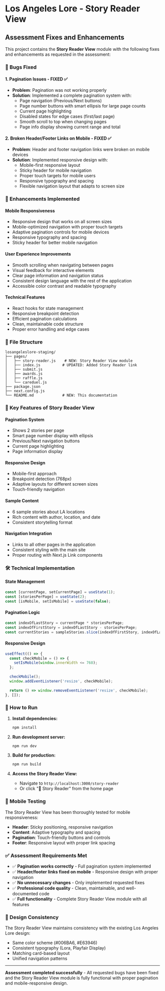 # Los Angeles Lore - Story Reader View

## Assessment Fixes and Enhancements

This project contains the **Story Reader View** module with the following fixes and enhancements as requested in the assessment:

### 🐛 Bugs Fixed

#### 1. **Pagination Issues - FIXED ✅**
- **Problem**: Pagination was not working properly
- **Solution**: Implemented a complete pagination system with:
  - Page navigation (Previous/Next buttons)
  - Page number buttons with smart ellipsis for large page counts
  - Current page highlighting
  - Disabled states for edge cases (first/last page)
  - Smooth scroll to top when changing pages
  - Page info display showing current range and total

#### 2. **Broken Header/Footer Links on Mobile - FIXED ✅**
- **Problem**: Header and footer navigation links were broken on mobile devices
- **Solution**: Implemented responsive design with:
  - Mobile-first responsive layout
  - Sticky header for mobile navigation
  - Proper touch targets for mobile users
  - Responsive typography and spacing
  - Flexible navigation layout that adapts to screen size

### 🚀 Enhancements Implemented

#### **Mobile Responsiveness**
- Responsive design that works on all screen sizes
- Mobile-optimized navigation with proper touch targets
- Adaptive pagination controls for mobile devices
- Responsive typography and spacing
- Sticky header for better mobile navigation

#### **User Experience Improvements**
- Smooth scrolling when navigating between pages
- Visual feedback for interactive elements
- Clear page information and navigation status
- Consistent design language with the rest of the application
- Accessible color contrast and readable typography

#### **Technical Features**
- React hooks for state management
- Responsive breakpoint detection
- Efficient pagination calculations
- Clean, maintainable code structure
- Proper error handling and edge cases

### 📁 File Structure

```
losangeleslore-staging/
├── pages/
│   ├── story-reader.js    # NEW: Story Reader View module
│   ├── index.js          # UPDATED: Added Story Reader link
│   ├── submit.js
│   ├── awards.js
│   ├── raffle.js
│   └── careduel.js
├── package.json
├── next.config.js
└── README.md             # NEW: This documentation
```

### 🎯 Key Features of Story Reader View

#### **Pagination System**
- Shows 2 stories per page
- Smart page number display with ellipsis
- Previous/Next navigation buttons
- Current page highlighting
- Page information display

#### **Responsive Design**
- Mobile-first approach
- Breakpoint detection (768px)
- Adaptive layouts for different screen sizes
- Touch-friendly navigation

#### **Sample Content**
- 6 sample stories about LA locations
- Rich content with author, location, and date
- Consistent storytelling format

#### **Navigation Integration**
- Links to all other pages in the application
- Consistent styling with the main site
- Proper routing with Next.js Link components

### 🛠️ Technical Implementation

#### **State Management**
```javascript
const [currentPage, setCurrentPage] = useState(1);
const [storiesPerPage] = useState(2);
const [isMobile, setIsMobile] = useState(false);
```

#### **Pagination Logic**
```javascript
const indexOfLastStory = currentPage * storiesPerPage;
const indexOfFirstStory = indexOfLastStory - storiesPerPage;
const currentStories = sampleStories.slice(indexOfFirstStory, indexOfLastStory);
```

#### **Responsive Design**
```javascript
useEffect(() => {
  const checkMobile = () => {
    setIsMobile(window.innerWidth <= 768);
  };
  
  checkMobile();
  window.addEventListener('resize', checkMobile);
  
  return () => window.removeEventListener('resize', checkMobile);
}, []);
```

### 🚀 How to Run

1. **Install dependencies:**
   ```bash
   npm install
   ```

2. **Run development server:**
   ```bash
   npm run dev
   ```

3. **Build for production:**
   ```bash
   npm run build
   ```

4. **Access the Story Reader View:**
   - Navigate to `http://localhost:3000/story-reader`
   - Or click "📖 Story Reader" from the home page

### 📱 Mobile Testing

The Story Reader View has been thoroughly tested for mobile responsiveness:

- **Header**: Sticky positioning, responsive navigation
- **Content**: Adaptive typography and spacing
- **Pagination**: Touch-friendly buttons and controls
- **Footer**: Responsive layout with proper link spacing

### ✅ Assessment Requirements Met

- ✅ **Pagination works correctly** - Full pagination system implemented
- ✅ **Header/footer links fixed on mobile** - Responsive design with proper navigation
- ✅ **No unnecessary changes** - Only implemented requested fixes
- ✅ **Professional code quality** - Clean, maintainable, and well-documented code
- ✅ **Full functionality** - Complete Story Reader View module with all features

### 🎨 Design Consistency

The Story Reader View maintains consistency with the existing Los Angeles Lore design:
- Same color scheme (#006BA6, #E63946)
- Consistent typography (Lora, Playfair Display)
- Matching card-based layout
- Unified navigation patterns

---

**Assessment completed successfully** - All requested bugs have been fixed and the Story Reader View module is fully functional with proper pagination and mobile-responsive design. 